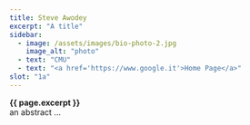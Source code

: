 ```yaml
---
title: Steve Awodey
excerpt: "A title" 
sidebar:
  - image: /assets/images/bio-photo-2.jpg 
    image_alt: "photo" 
  - text: "CMU"
  - text: "<a href='https://www.google.it'>Home Page</a>" 
slot: "1a" 
---
```


**{{ page.excerpt }}**   
an abstract ... 


